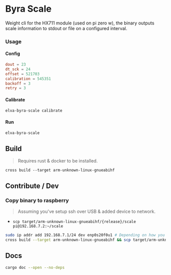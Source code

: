 # Byra Scale

Weight cli for the HX711 module (used on pi zero w), the binary outputs scale information 
to stdout or file on a configured interval.


### Usage

#### Config
```toml
dout = 23
dt_sck = 24
offset = 521703
calibration = 545351
backoff = 3
retry = 3
```

#### Calibrate
```bash
elva-byra-scale calibrate
```

#### Run

```bash
elva-byra-scale
```

## Build

> Requires rust & docker to be installed.

`cross build --target arm-unknown-linux-gnueabihf`

## Contribute / Dev

### Copy binary to raspberry

> Assuming you've setup ssh over USB & added device to network.

* `scp target/arm-unknown-linux-gnueabihf/{release}/scale pi@192.168.7.2:~/scale`

```bash
sudo ip addr add 192.168.7.1/24 dev enp0s20f0u1 # Depending on how you've configured ssh over usb
cross build --target arm-unknown-linux-gnueabihf && scp target/arm-unknown-linux-gnueabihf/debug/scale pi@192.168.7.2:~/scale
```

## Docs

```bash
cargo doc --open --no-deps
```
